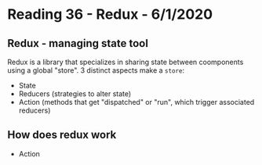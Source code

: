 # Reading 36 - Redux - 6/1/2020 

## Redux - managing state tool  
Redux is a library that specializes in sharing state between coomponents using a global "store". 3 distinct aspects make a `store`:<br/>
* State 
* Reducers (strategies to alter state)  
* Action (methods that get "dispatched" or "run", which trigger associated reducers)  

## How does redux work  
* Action   

